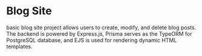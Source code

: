# Blog Site

basic blog site project allows users to create, modify, and delete blog posts. The backend is powered by Express.js, Prisma serves as the TypeORM for PostgreSQL database, and EJS is used for rendering dynamic HTML templates.


